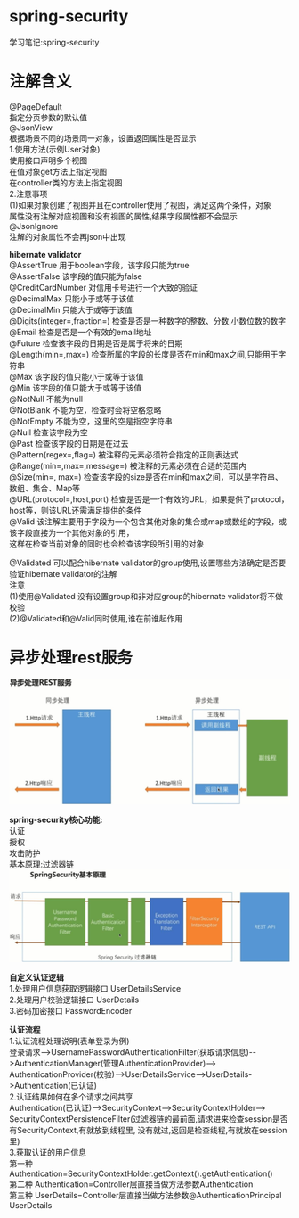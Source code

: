 # spring-security
学习笔记:spring-security  

注解含义
====
@PageDefault  
指定分页参数的默认值   
@JsonView  
根据场景不同的场景同一对象，设置返回属性是否显示  
  1.使用方法(示例User对象)    
     使用接口声明多个视图  
     在值对象get方法上指定视图  
     在controller类的方法上指定视图  
  2.注意事项  
    (1)如果对象创建了视图并且在controller使用了视图，满足这两个条件，对象  
    属性没有注解对应视图和没有视图的属性,结果字段属性都不会显示  
@JsonIgnore  
注解的对象属性不会再json中出现   

**hibernate validator**  
@AssertTrue	  用于boolean字段，该字段只能为true    
@AssertFalse	该字段的值只能为false  
@CreditCardNumber	对信用卡号进行一个大致的验证  
@DecimalMax	只能小于或等于该值  
@DecimalMin	只能大于或等于该值  
@Digits(integer=,fraction=)	检查是否是一种数字的整数、分数,小数位数的数字  
@Email	检查是否是一个有效的email地址  
@Future	检查该字段的日期是否是属于将来的日期  
@Length(min=,max=)	检查所属的字段的长度是否在min和max之间,只能用于字符串  
@Max	该字段的值只能小于或等于该值  
@Min	该字段的值只能大于或等于该值  
@NotNull	不能为null  
@NotBlank	不能为空，检查时会将空格忽略  
@NotEmpty	不能为空，这里的空是指空字符串  
@Null	检查该字段为空  
@Past	检查该字段的日期是在过去  
@Pattern(regex=,flag=)	被注释的元素必须符合指定的正则表达式  
@Range(min=,max=,message=)	被注释的元素必须在合适的范围内  
@Size(min=, max=)	检查该字段的size是否在min和max之间，可以是字符串、数组、集合、Map等  
@URL(protocol=,host,port)	检查是否是一个有效的URL，如果提供了protocol，host等，则该URL还需满足提供的条件  
@Valid	该注解主要用于字段为一个包含其他对象的集合或map或数组的字段，或该字段直接为一个其他对象的引用，  
这样在检查当前对象的同时也会检查该字段所引用的对象   

@Validated 可以配合hibernate validator的group使用,设置哪些方法确定是否要验证hibernate validator的注解   
 注意  
 (1)使用@Validated 没有设置group和非对应group的hibernate validator将不做校验  
 (2)@Validated和@Valid同时使用,谁在前谁起作用   
 
异步处理rest服务
===
![Image text](https://raw.githubusercontent.com/mynameiscuining/spring-security/master/rest-async.jpg)

**spring-security核心功能:**  
认证  
授权  
攻击防护  
基本原理:过滤器链  
![Image text](https://raw.githubusercontent.com/mynameiscuining/spring-security/master/security-principle.jpg)

**自定义认证逻辑**  
1.处理用户信息获取逻辑接口   UserDetailsService  
2.处理用户校验逻辑接口  UserDetails  
3.密码加密接口 PasswordEncoder  

**认证流程**  
1.认证流程处理说明(表单登录为例)  
  登录请求-->UsernamePasswordAuthenticationFilter(获取请求信息)-->AuthenticationManager(管理AuthenticationProvider)-->
  AuthenticationProvider(校验)-->UserDetailsService-->UserDetails->Authentication(已认证)  
2.认证结果如何在多个请求之间共享  
  Authentication(已认证)-->SecurityContext-->SecurityContextHolder-->
  SecurityContextPersistenceFilter(过滤器链的最前面,请求进来检查session是否有SecurityContext,有就放到线程里,
  没有就过,返回是检查线程,有就放在session里)  
3.获取认证的用户信息  
  第一种  Authentication=SecurityContextHolder.getContext().getAuthentication()  
  第二种  Authentication=Controller层直接当做方法参数Authentication  
  第三种 UserDetails=Controller层直接当做方法参数@AuthenticationPrincipal UserDetails  




    

